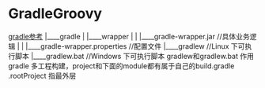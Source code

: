 # GradleGroovy
[gradle参考](https://www.jianshu.com/p/db94d39478d6)
|____gradle
| |____wrapper
| | |____gradle-wrapper.jar  //具体业务逻辑
| | |____gradle-wrapper.properties  //配置文件
|____gradlew  //Linux 下可执行脚本
|____gradlew.bat  //Windows 下可执行脚本
gradlew和gradlew.bat 作用
gradle 多工程构建，project和下面的module都有属于自己的build.gradle .rootProject 指最外层
